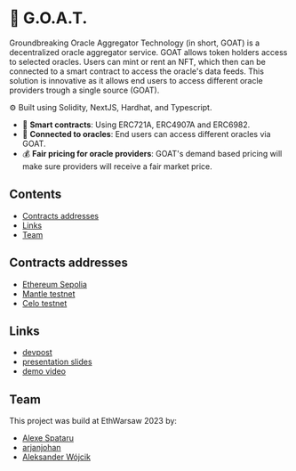 # 🐐 G.O.A.T. 

Groundbreaking Oracle Aggregator Technology (in short, GOAT) is a decentralized oracle aggregator service. GOAT allows token holders access to selected oracles. Users can mint or rent an NFT, which then can be connected to a smart contract to access the oracle's data feeds. This solution is innovative as it allows end users to access different oracle providers trough a single source (GOAT). 

⚙️ Built using Solidity, NextJS, Hardhat, and Typescript.

- 📃 **Smart contracts**: Using ERC721A, ERC4907A and ERC6982.
- 🔮 **Connected to oracles**: End users can access different oracles via GOAT.
- 💰 **Fair pricing for oracle providers**: GOAT's demand based pricing will make sure providers will receive a fair market price.

## Contents

- [Contracts addresses](#contracts-addresses)
- [Links](#links)
- [Team](#team)

## Contracts addresses

- [Ethereum Sepolia](https://etherscan.io/address/0x)
- [Mantle testnet](https://explorer.testnet.mantle.xyz/address/0x)
- [Celo testnet](https://explorer.testnet.mantle.xyz/address/0x)

## Links


- [devpost](https://devpost.com/software/oracle-aggregator)
- [presentation slides](https://docs.google.com/presentation/d/1VX5CuagIlJY3jI_LOm5ACR58CmpsCqlnDqI-QlLJnHw)
- [demo video](youtube.com)


## Team

This project was build at EthWarsaw 2023 by:
- [Alexe Spataru](twitter.com/urataps/)
- [arjanjohan](twitter.com/arjanjohan/)
- [Aleksander Wójcik](twitter.com/aleksan64074481)
